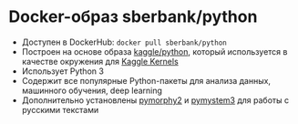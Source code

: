 # Docker-образ sberbank/python

- Доступен в DockerHub: `docker pull sberbank/python`
- Построен на основе образа [kaggle/python](https://github.com/Kaggle/docker-python), который используется в качестве окружения для [Kaggle Kernels](https://www.kaggle.com/kernels)
- Использует Python 3
- Содержит все популярные Python-пакеты для анализа данных, машинного обучения, deep learning
- Дополнительно установлены [pymorphy2](http://pymorphy2.readthedocs.io/en/latest/) и [pymystem3](https://github.com/nlpub/pymystem3) для работы с русскими текстами
